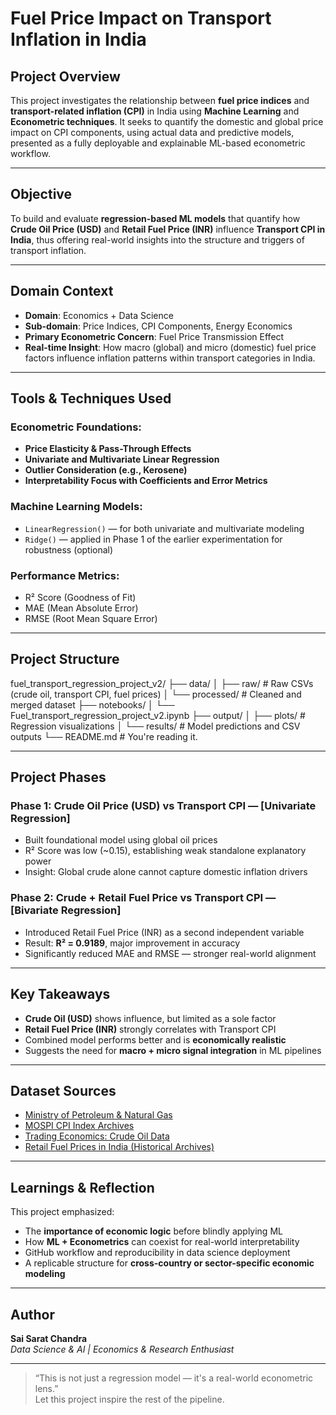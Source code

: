 # Fuel Price Impact on Transport Inflation in India

## Project Overview
This project investigates the relationship between **fuel price indices** and **transport-related inflation (CPI)** in India using **Machine Learning** and **Econometric techniques**. It seeks to quantify the domestic and global price impact on CPI components, using actual data and predictive models, presented as a fully deployable and explainable ML-based econometric workflow.

---

## Objective
To build and evaluate **regression-based ML models** that quantify how **Crude Oil Price (USD)** and **Retail Fuel Price (INR)** influence **Transport CPI in India**, thus offering real-world insights into the structure and triggers of transport inflation.

---

## Domain Context
- **Domain**: Economics + Data Science
- **Sub-domain**: Price Indices, CPI Components, Energy Economics
- **Primary Econometric Concern**: Fuel Price Transmission Effect
- **Real-time Insight**: How macro (global) and micro (domestic) fuel price factors influence inflation patterns within transport categories in India.

---

## Tools & Techniques Used

### Econometric Foundations:
- **Price Elasticity & Pass-Through Effects**
- **Univariate and Multivariate Linear Regression**
- **Outlier Consideration (e.g., Kerosene)**
- **Interpretability Focus with Coefficients and Error Metrics**

### Machine Learning Models:
- `LinearRegression()` — for both univariate and multivariate modeling
- `Ridge()` — applied in Phase 1 of the earlier experimentation for robustness (optional)

### Performance Metrics:
- R² Score (Goodness of Fit)
- MAE (Mean Absolute Error)
- RMSE (Root Mean Square Error)

---

## Project Structure

fuel_transport_regression_project_v2/
├── data/
│ ├── raw/ # Raw CSVs (crude oil, transport CPI, fuel prices)
│ └── processed/ # Cleaned and merged dataset
├── notebooks/
│ └── Fuel_transport_regression_project_v2.ipynb
├── output/
│ ├── plots/ # Regression visualizations
│ └── results/ # Model predictions and CSV outputs
└── README.md # You're reading it.


---

## Project Phases

### Phase 1: Crude Oil Price (USD) vs Transport CPI — [Univariate Regression]
- Built foundational model using global oil prices
- R² Score was low (~0.15), establishing weak standalone explanatory power
- Insight: Global crude alone cannot capture domestic inflation drivers

### Phase 2: Crude + Retail Fuel Price vs Transport CPI — [Bivariate Regression]
- Introduced Retail Fuel Price (INR) as a second independent variable
- Result: **R² = 0.9189**, major improvement in accuracy
- Significantly reduced MAE and RMSE — stronger real-world alignment

---

## Key Takeaways

- **Crude Oil (USD)** shows influence, but limited as a sole factor
- **Retail Fuel Price (INR)** strongly correlates with Transport CPI
- Combined model performs better and is **economically realistic**
- Suggests the need for **macro + micro signal integration** in ML pipelines

---

## Dataset Sources
- [Ministry of Petroleum & Natural Gas](https://ppac.gov.in)
- [MOSPI CPI Index Archives](https://mospi.gov.in)
- [Trading Economics: Crude Oil Data](https://tradingeconomics.com)
- [Retail Fuel Prices in India (Historical Archives)](https://data.gov.in)

---

## Learnings & Reflection

This project emphasized:
- The **importance of economic logic** before blindly applying ML
- How **ML + Econometrics** can coexist for real-world interpretability
- GitHub workflow and reproducibility in data science deployment
- A replicable structure for **cross-country or sector-specific economic modeling**

---

## Author

**Sai Sarat Chandra**  
*Data Science & AI | Economics & Research Enthusiast*  

---

> “This is not just a regression model — it's a real-world econometric lens.”  
> Let this project inspire the rest of the pipeline.